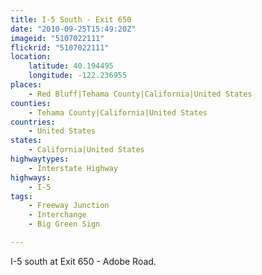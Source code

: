```yaml
---
title: I-5 South - Exit 650
date: "2010-09-25T15:49:20Z"
imageid: "5107022111"
flickrid: "5107022111"
location:
    latitude: 40.194495
    longitude: -122.236955
places:
    - Red Bluff|Tehama County|California|United States
counties:
    - Tehama County|California|United States
countries:
    - United States
states:
    - California|United States
highwaytypes:
    - Interstate Highway
highways:
    - I-5
tags:
    - Freeway Junction
    - Interchange
    - Big Green Sign

---
```

I-5 south at Exit 650 - Adobe Road.